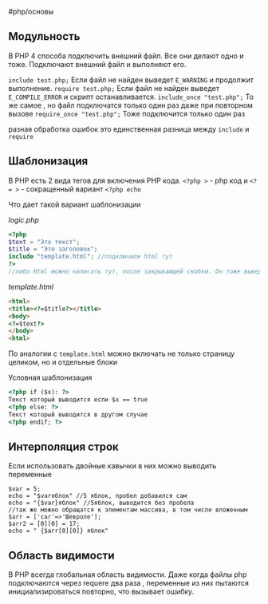 #php/основы

## Модульность

В PHP 4 способа подключить внешний файл.  Все они делают одно и тоже. Подключают внешний файл и выполняют его. 

`include test.php;`  Если файл не найден выведет `E_WARNING` и продолжит выполнение.
`require test.php;` Если файл не найден выведет `E_COMPILE_ERROR` и скрипт останавливается.
`include_once "test.php";` То же самое , но файл подключатся только один раз даже при повторном вызове
`require_once "test.php";` Тоже подключится только один раз

разная обработка ошибок это единственная разница между `include` и `require` 


## Шаблонизация

В PHP есть 2 вида тегов для включения PHP кода.
`<?php >` - php код
и
`<?= >` - сокращенный вариант `<?php echo`

Что дает такой вариант шаблонизации

*logic.php*
```php
<?php
$text = "Это текст";
$title = "Это заголовок";
include "template.html"; //подключили html тут
?>
//либо Html можно написать тут, после закрывающей скобки. Он тоже выведется на страницу
```

*template.html*
```html
<html>
<title><?=$title?></title>
<body>
<?=$text?>
</body>
<html>
```

По аналогии с `template.html` можно включать не только страницу целиком, но и отдельные блоки

Условная шаблонизация
```html
<?php if ($x): ?>
Текст который выводится если $x == true
<?php else: ?>
Текст который выводится в другом случае
<?php endif; ?>
```

## Интерполяция строк

Если использовать двойные кавычки в них можно выводить переменные

```
$var = 5;
echo = "$varяблок" //5 яблок, пробел добавился сам
echo = "{$var}яблок" //5яблок, выводится без пробела
//так же можно обращатся к элементам массива, в том числе вложенным
$arr = ['car'=>'Шевроле'];
$arr2 = [0][0] = 17;
echo = " {$arr[0][0]} яблок"

```

## Область видимости
В PHP всегда глобальная область видимости. Даже когда файлы php подключаются через requere два раза , переменные из них пытаются инициализироваться повторно, что вызывает ошибку.  
